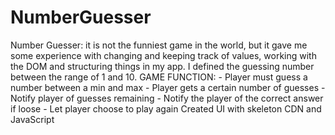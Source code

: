 # NumberGuesser
Number Guesser: it is not the funniest game in the world, but it gave me some experience with changing and keeping track of values, working with the DOM and structuring things in my app. I defined the guessing number between the range of 1 and 10.   GAME FUNCTION: - Player must guess a number between a min and max - Player gets a certain number of guesses - Notify player of guesses remaining - Notify the player of the correct answer if loose - Let player choose to play again
Created UI with skeleton CDN and JavaScript
